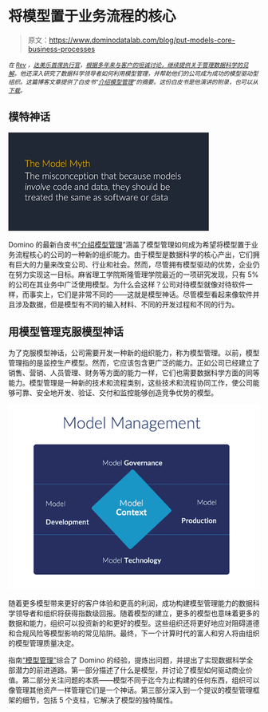 # 将模型置于业务流程的核心

> 原文：<https://www.dominodatalab.com/blog/put-models-core-business-processes>

*<small>在 [Rev](http://dominorev.wpengine.com/speakers/nick-elprin/) ，[达美乐首席执行官](https://www.linkedin.com/in/nick-elprin-0b30a038/)，[根据多年来与客户的坦诚讨论，继续提供关于管理数据科学的见解](https://blog.dominodatalab.com/managing-data-science-as-a-capability/)。他还深入研究了数据科学领导者如何利用模型管理，并帮助他们的公司成为成功的模型驱动型组织。这篇博客文章提供了白皮书“[介绍模型管理](https://www.dominodatalab.com/resources/model-management/?utm_source=blog&utm_medium=post&utm_campaign=)”的摘要。这份白皮书是他演讲的附录，也可以从[下载](https://www.dominodatalab.com/resources/model-management/?utm_source=blog&utm_medium=post&utm_campaign=)。</small>*

## 模特神话

![The model myth](img/260272851adc19385aef4c78406d6247.png)

Domino 的最新白皮书[“介绍模型管理](https://www.dominodatalab.com/resources/model-management/?utm_source=blog&utm_medium=post&utm_campaign=)”涵盖了模型管理如何成为希望将模型置于业务流程核心的公司的一种新的组织能力。由于模型是数据科学的核心产出，它们拥有巨大的力量来改变公司、行业和社会。然而，尽管拥有模型驱动的优势，企业仍在努力实现这一目标。麻省理工学院斯隆管理学院最近的一项研究发现，只有 5%的公司在其业务中广泛使用模型。为什么会这样？公司对待模型就像对待软件一样，而事实上，它们是非常不同的——这就是模型神话。尽管模型看起来像软件并且涉及数据，但是模型有不同的输入材料、不同的开发过程和不同的行为。

## 用模型管理克服模型神话

为了克服模型神话，公司需要开发一种新的组织能力，称为模型管理。以前，模型管理指的是监控生产模型。然而，它应该包含更广泛的能力。正如公司已经建立了销售、营销、人员管理、财务等方面的能力一样，它们也需要数据科学方面的同等能力。模型管理是一种新的技术和流程类别，这些技术和流程协同工作，使公司能够可靠、安全地开发、验证、交付和监控能够创造竞争优势的模型。

![Model management diagram](img/7f927864632e37cc6b896634a19fbfda.png)

随着更多模型带来更好的客户体验和更高的利润，成功构建模型管理能力的数据科学领导者和组织将获得指数级回报。随着模型的建立，更多的模型也意味着更多的数据和能力，组织可以投资新的和更好的模型。这些组织还将更好地应对阻碍道德和合规风险等模型影响的常见陷阱。最终，下一个计算时代的富人和穷人将由组织的模型管理质量决定。

指南[“模型管理”](https://www.dominodatalab.com/resources/model-management/?utm_source=blog&utm_medium=post&utm_campaign=)综合了 Domino 的经验，提炼出问题，并提出了实现数据科学全部潜力的前进道路。第一部分描述了什么是模型，并讨论了模型如何驱动商业价值。第二部分关注问题的本质——模型不同于迄今为止构建的任何东西，组织可以像管理其他资产一样管理它们是一个神话。第三部分深入到一个提议的模型管理框架的细节，包括 5 个支柱，它解决了模型的独特属性。